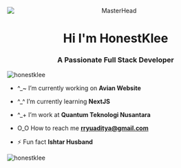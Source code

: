 <p align="center">
  <img src="https://i.pinimg.com/originals/b7/27/60/b72760836225cbde54503ef235eccab7.gif" alt="MasterHead" style="display: block; margin: auto;"/>
</p>


<h1 align="center">Hi I'm HonestKlee</h1>
<h3 align="center">A Passionate Full Stack Developer</h3>

<p align="left"> <img src="https://komarev.com/ghpvc/?username=honestklee&label=Profile%20views&color=0e75b6&style=flat" alt="honestklee" /> </p>

- ^_~ I’m currently working on **Avian Website**

- ^_^ I’m currently learning **NextJS**

- ^_+ I’m work at **Quantum Teknologi Nusantara**

- O_O How to reach me **rryuaditya@gmail.com**

- ⚡ Fun fact **Ishtar Husband**



<p><img align="center" src="https://github-readme-stats.vercel.app/api/top-langs?username=honestklee&show_icons=true&locale=en&layout=compact" alt="honestklee" /></p>

